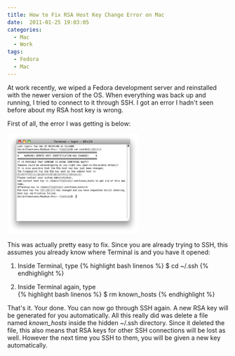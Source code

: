```yaml
---
title: How to Fix RSA Host Key Change Error on Mac
date:  2011-01-25 19:03:05
categories:
  - Mac
  - Work
tags:
  - Fedora
  - Mac
---
```


At work recently, we wiped a Fedora development server and reinstalled with the newer version of the OS. When everything was back up and running, I tried to connect to it through SSH. I got an error I hadn't seen before about my RSA host key is wrong.

First of all, the error I was getting is below:

<a href="/assets/images/posts/2011/01/rsa.png" rel="shadowbox"><img class="alignnone size-medium wp-image-888" title="RSA" src="/assets/images/posts/2011/01/rsa-300x228.png" alt="" width="300" height="228" /></a>  

This was actually pretty easy to fix. Since you are already trying to SSH, this assumes you already know where Terminal is and you have it opened:

1.  Inside Terminal, type 
    {% highlight bash linenos %}
    $ cd ~/.ssh
    {% endhighlight %}

2.  Inside Terminal again, type  
    {% highlight bash linenos %}
    $ rm known_hosts
    {% endhighlight %}

That's it. Your done. You can now go through SSH again. A new RSA key will be generated for you automatically. All this really did was delete a file named *known_hosts* inside the hidden ~/.ssh directory. Since it deleted the file, this also means that RSA keys for other SSH connections will be lost as well. However the next time you SSH to them, you will be given a new key automatically.
